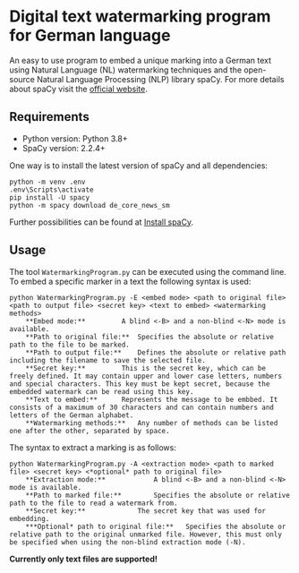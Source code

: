 # Digital text watermarking program for German language
An easy to use program to embed a unique marking into a German text using Natural Language (NL) watermarking techniques and the open-source Natural Language Processing (NLP) library spaCy.
For more details about spaCy visit the [official website](https://spacy.io/).

## Requirements
- Python version: Python 3.8+
- SpaCy version: 2.2.4+

One way is to install the latest version of spaCy and all dependencies:
```
python -m venv .env
.env\Scripts\activate
pip install -U spacy
python -m spacy download de_core_news_sm
```
Further possibilities can be found at [Install spaCy](https://spacy.io/usage).

## Usage
The tool `WatermarkingProgram.py` can be executed using the command line.
To embed a specific marker in a text the following syntax is used:
```
python WatermarkingProgram.py -E <embed mode> <path to original file> <path to output file> <secret key> <text to embed> <watermarking methods>
	**Embed mode:**			A blind <-B> and a non-blind <-N> mode is available.
	**Path to original file:**	Specifies the absolute or relative path to the file to be marked.
	**Path to output file:**	Defines the absolute or relative path including the filename to save the selected file.
	**Secret key:**			This is the secret key, which can be freely defined. It may contain upper and lower case letters, numbers and special characters. This key must be kept secret, because the embedded watermark can be read using this key.
	**Text to embed:**		Represents the message to be embbed. It consists of a maximum of 30 characters and can contain numbers and letters of the German alphabet.
	**Watermarking methods:**	Any number of methods can be listed one after the other, separated by space.
```

The syntax to extract a marking is as follows:
```
python WatermarkingProgram.py -A <extraction mode> <path to marked file> <secret key> <*optional* path to original file>
	**Extraction mode:**			A blind <-B> and a non-blind <-N> mode is available.
	**Path to marked file:**		Specifies the absolute or relative path to the file to read a watermark from.
	**Secret key:**				The secret key that was used for embedding.
	***Optional* path to original file:**	Specifies the absolute or relative path to the original unmarked file. However, this must only be specified when using the non-blind extraction mode (-N).
```

**Currently only text files are supported!**
